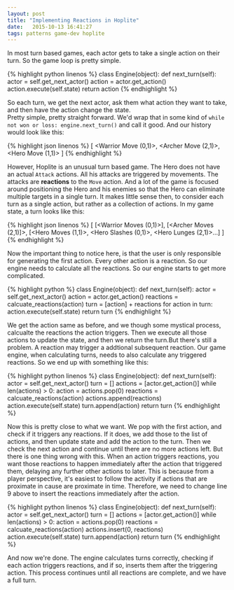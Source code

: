 ```yaml
---
layout: post
title: "Implementing Reactions in Hoplite"
date:   2015-10-13 16:41:27
tags: patterns game-dev hoplite
---
```

In most turn based games, each actor gets to take a single action on their turn.  So the game loop is pretty simple.

{% highlight python linenos %}
class Engine(object):
    def next_turn(self):
        actor = self.get_next_actor()
        action = actor.get_action()
        action.execute(self.state)
        return action
{% endhighlight %}

So each turn, we get the next actor, ask them what action they want to take, and then have the action change the state.  
Pretty simple, pretty straight forward.  We'd wrap that in some kind of `while not won or loss: engine.next_turn()` and
call it good.  And our history would look like this:

{% highlight json linenos %}
[
  <Warrior Move (0,1)>,
  <Archer Move (2,1)>,
  <Hero Move (1,1)>
]
{% endhighlight %}

However, Hoplite is an unusual turn based game.  The Hero does not have an actual `Attack` actions.  All his attacks are
triggered by movements.  The attacks are **reactions** to the `Move` action.  And a lot of the game is focused around
positioning the Hero and his enemies so that the Hero can eliminate multiple targets in a single turn.  It makes little
sense then, to consider each turn as a single action, but rather as a collection of actions.  In my game state, a turn
looks like this:

{% highlight json linenos %}
[
  [<Warrior Moves (0,1)>],
  [<Archer Moves (2,1)]>,
  [<Hero Moves (1,1)>, <Hero Slashes (0,1)>, <Hero Lunges (2,1)>...]
]
{% endhighlight %}

Now the important thing to notice here, is that the user is only responsible for generating the first action.  Every
other action is a reaction.  So our engine needs to calculate all the reactions.  So our engine starts to get more
complicated.

{% highlight python %}
class Engine(object):
    def next_turn(self):
        actor = self.get_next_actor()
        action = actor.get_action()
        reactions = calcuate_reactions(action)
        turn = [action] + reactions
        for action in turn:
            action.execute(self.state)
        return turn
{% endhighlight %}

We get the action same as before, and we though some mystical process, calcualte the reactions the action triggers.
Then we execute all those actions to update the state, and then we return the turn.But there's still a problem.  A
reaction may trigger a addtional subsequent reaction.  Our game engine, when calculating turns, needs to also calculate
any triggered reactions.  So we end up with something like this:

{% highlight python linenos %}
class Engine(object):
    def next_turn(self):
        actor = self.get_next_actor()
        turn = []
        actions = [actor.get_action()]
        while len(actions) > 0:
            action = actions.pop(0)
            reactions = calcuate_reactions(action)
            actions.append(reactions)
            action.execute(self.state)
            turn.append(action)
        return turn
{% endhighlight %}

Now this is pretty close to what we want.  We pop with the first action, and check if it triggers any reactions.  If
it does, we add those to the list of actions, and then update state and add the action to the turn.  Then we check the
next action and continue until there are no more actions left.  But there is one thing wrong with this.  When an action
triggers reactions, you want those reactions to happen immediately after the action that triggered them, delaying any
further other actions to later.  This is because from a player perspective, it's easiest to follow the activity if
actions that are proximate in cause are proximate in time.  Therefore, we need to change line 9 above to insert the
reactions immediately after the action.

{% highlight python linenos %}
class Engine(object):
    def next_turn(self):
        actor = self.get_next_actor()
        turn = []
        actions = [actor.get_action()]
        while len(actions) > 0:
            action = actions.pop(0)
            reactions = calcuate_reactions(action)
            actions.insert(0, reactions)
            action.execute(self.state)
            turn.append(action)
        return turn
{% endhighlight %}

And now we're done.  The engine calculates turns correctly, checking if each action triggers reactions, and if so, inserts
them after the triggering action.  This process continues until all reactions are complete, and we have a full turn.
